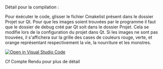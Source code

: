 Détail pour la compilation : 

Pour éxécuter le code, glisser le fichier Cmakelist présent dans le dossier Projet sur Qt. Pour que les images soient trouvées par le programme il faut que le dossier de debug créé par Qt soit dans le dossier Projet. Cela se modifie lors de la configuration du projet dans Qt.
Si les images ne sont pas trouvées, il s'affichera sur la grille des cases de couleurs rouge, verte, et orange représentant respectivement la vie, la nourriture et les
monstres.

[![Open in Visual Studio Code](https://classroom.github.com/assets/open-in-vscode-f059dc9a6f8d3a56e377f745f24479a46679e63a5d9fe6f495e02850cd0d8118.svg)](https://classroom.github.com/online_ide?assignment_repo_id=7226890&assignment_repo_type=AssignmentRepo)

Cf Compte Rendu pour plus de détail
